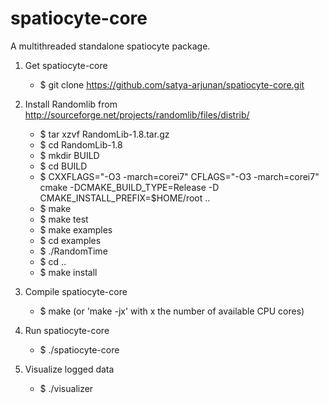 spatiocyte-core
===============

A multithreaded standalone spatiocyte package.

1. Get spatiocyte-core
    * $ git clone https://github.com/satya-arjunan/spatiocyte-core.git

2. Install Randomlib from http://sourceforge.net/projects/randomlib/files/distrib/
    * $ tar xzvf RandomLib-1.8.tar.gz 
    * $ cd RandomLib-1.8
    * $ mkdir BUILD
    * $ cd BUILD
    * $ CXXFLAGS="-O3 -march=corei7" CFLAGS="-O3 -march=corei7" cmake -DCMAKE_BUILD_TYPE=Release -D CMAKE_INSTALL_PREFIX=$HOME/root ..
    * $ make
    * $ make test
    * $ make examples
    * $ cd examples
    * $ ./RandomTime
    * $ cd ..
    * $ make install

3. Compile spatiocyte-core
    * $ make (or 'make -jx' with x the number of available CPU cores)

4. Run spatiocyte-core
    * $ ./spatiocyte-core

5. Visualize logged data
    * $ ./visualizer
